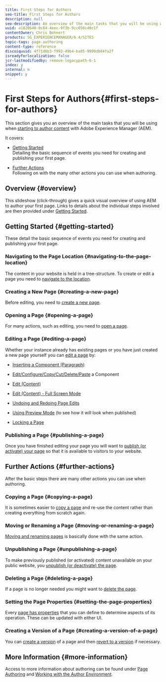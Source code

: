 ```yaml
---
title: First Steps for Authors
seo-title: First Steps for Authors
description: null
seo-description: An overview of the main tasks that you will be using when starting to author content with AEM
uuid: a1820640-0c84-4eec-9f3b-9cc650c40c1f
contentOwner: Chris Bohnert
products: SG_EXPERIENCEMANAGER/6.4/SITES
topic-tags: page-authoring
content-type: reference
discoiquuid: 4f71d6b3-f993-49b4-ba05-9999db94fa2f
isreadyforlocalization: false
jcr-lastmodifiedby: remove-legacypath-6-1
index: y
internal: n
snippet: y
---
```


# First Steps for Authors{#first-steps-for-authors}

This section gives you an overview of the main tasks that you will be using when [starting to author content](../../authoring/using/author.md#conceptofauthoringandpublishing) with Adobe Experience Manager (AEM).

It covers:

* [Getting Started](#gettingstarted)  
  Detailing the basic sequence of events you need for creating and publishing your first page.  

* [Further Actions](#furtheractions)  
  Following on with the many other actions you can use when authoring.

## Overview {#overview}

This slideshow (click-through) gives a quick visual overview of using AEM to author your first page. Links to details about the individual steps involved are then provided under [Getting Started](#gettingstarted).

## Getting Started {#getting-started}

These detail the basic sequence of events you need for creating and publishing your first page.

### Navigating to the Page Location {#navigating-to-the-page-location}

The content in your website is held in a tree-structure. To create or edit a page you need to [navigate to the location](../../authoring/using/basic-handling.md#main-pars-title-14).

### Creating a New Page {#creating-a-new-page}

Before editing, you need to [create a new page](../../authoring/using/managing-pages.md#main-pars-title-0).

### Opening a Page {#opening-a-page}

For many actions, such as editing, you need to [open a page](../../authoring/using/managing-pages.md#main-pars-title-6).

### Editing a Page {#editing-a-page}

Whether your instance already has existing pages or you have just created a new page yourself you can [edit a page](../../authoring/using/editing-content.md) by:

* [Inserting a Component (Paragraph)](../../authoring/using/editing-content.md#main-pars-title-2)
* [Edit/Configure/Copy/Cut/Delete/Paste](../../authoring/using/editing-content.md#main-pars-title-32) a Component
* [Edit (Content)](../../authoring/using/editing-content.md#main-pars-title-12)
* [Edit (Content) - Full Screen Mode](../../authoring/using/editing-content.md#main-pars-title-31)  

* [Undoing and Redoing Page Edits](../../authoring/using/editing-content.md#main-pars-title-19)
* [Using Preview Mode](../../authoring/using/editing-content.md#main-pars-title-196884421) (to see how it will look when published)
* [Locking a Page](../../authoring/using/editing-content.md#main-pars-title-13)

### Publishing a Page {#publishing-a-page}

Once you have finished editing your page you will want to [publish (or activate) your page](../../authoring/using/publishing-pages.md#main-pars-title-10) so that it is available to visitors to your website.

## Further Actions {#further-actions}

After the basic steps there are many other actions you can use when authoring.

### Copying a Page {#copying-a-page}

It is sometimes easier to [copy a page](../../authoring/using/managing-pages.md#main-pars-title-7) and re-use the content rather than creating everything from scratch again.

### Moving or Renaming a Page {#moving-or-renaming-a-page}

[Moving and renaming pages](../../authoring/using/managing-pages.md#main-pars-title-8) is basically done with the same action.

### Unpublishing a Page {#unpublishing-a-page}

To make previously published (or activated) content unavailable on your public website, you [unpublish (or deactivate) the page](../../authoring/using/publishing-pages.md#main-pars-title-5).

### Deleting a Page {#deleting-a-page}

If a page is no longer needed you might want to [delete the page](../../authoring/using/managing-pages.md#main-pars-title-9).

### Setting the Page Properties {#setting-the-page-properties}

Every [page has properties](../../authoring/using/editing-page-properties.md) that you can define to determine aspects of its operation. These can be updated with either UI.

### Creating a Version of a Page {#creating-a-version-of-a-page}

You can [create a version](../../authoring/using/working-with-page-versions.md#main-pars-title-0) of a page and then [revert to a version](../../authoring/using/working-with-page-versions.md#revertingtoapageversion) if necessary.

## More Information {#more-information}

Access to more information about authoring can be found under [Page Authoring](../../authoring/using/page-authoring.md) and [Working with the Author Environment](../../authoring/using/author-environment.md).
